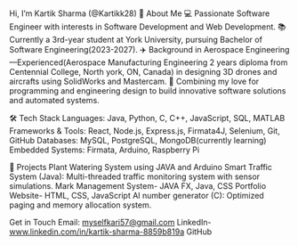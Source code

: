 Hi, I’m Kartik Sharma (@Kartikk28)
🚀 About Me
💻 Passionate Software Engineer with interests in Software Development and Web Development.
📚 Currently a 3rd-year student at York University, pursuing Bachelor of Software Engineering(2023-2027).
✈️ Background in Aerospace Engineering—Experienced(Aerospace Manufacturing Engineering 2 years diploma  from Centennial College, North york, ON, Canada) in designing 3D drones and aircrafts using SolidWorks and Mastercam.
🌟 Combining my love for programming and engineering design to build innovative software solutions and automated systems.

🛠 Tech Stack
Languages: Java, Python, C, C++, JavaScript, SQL, MATLAB
Frameworks & Tools: React, Node.js, Express.js, Firmata4J, Selenium, Git, GitHub
Databases: MySQL, PostgreSQL, MongoDB(currently learning)
Embedded Systems: Firmata, Arduino, Raspberry Pi

🔧 Projects
Plant Watering System using JAVA and Arduino
Smart Traffic System (Java): Multi-threaded traffic monitoring system with sensor simulations.
Mark Management System- JAVA FX, Java, CSS
Portfolio Website- HTML, CSS, JavaScript
AI number generator (C): Optimized paging and memory allocation system.


 Get in Touch
 Email: myselfkari57@gmail.com
 LinkedIn-www.linkedin.com/in/kartik-sharma-8859b819a
 GitHub
